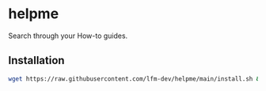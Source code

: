 # helpme

Search through your How-to guides.

## Installation

```bash
wget https://raw.githubusercontent.com/lfm-dev/helpme/main/install.sh && bash install.sh
```
